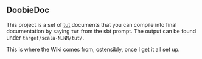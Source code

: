 ## DoobieDoc

This project is a set of [tut](https://github.com/tpolecat/tut) documents that you can compile into final documentation by saying `tut` from the sbt prompt. The output can be found under `target/scala-N.NN/tut/`. 

This is where the Wiki comes from, ostensibly, once I get it all set up.

